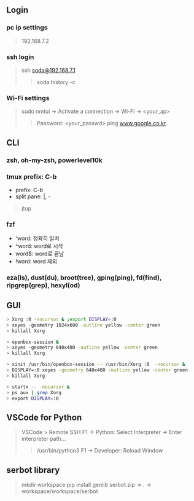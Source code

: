 
## Login
### pc ip settings
> 192.168.7.2

### ssh login
> ssh soda@192.168.7.1
>> soda
> history -c

###  Wi-Fi settings
> sudo nmtui -> Activate a connection -> Wi-Fi -> <your_ap>
>> Password: <your_passwd>
> ping www.google.co.kr

## CLI
###  zsh, oh-my-zsh, powerlevel10k
###  tmux prefix: C-b
- prefix: C-b
- split pane: |, -
> jtop

###  fzf
- 'word: 정확히 일치
- ^word: word로 시작
- word$: word로 끝남
- !word: word 제외
###  eza(ls), dust(du), broot(tree), gping(ping), fd(find), ripgrep(grep), hexyl(od)

## GUI
```sh
> Xorg :0 -nocursor & ;export DISPLAY=:0 
> xeyes -geometry 1024x600 -outline yellow -center green
> killall Xorg

> openbox-session &
> xeyes -geometry 640x480 -outline yellow -center green
> killall Xorg

> xinit /usr/bin/openbox-session -- /usr/bin/Xorg :0  -nocursor &
> DISPLAY=:0 xeyes -geometry 640x480 -outline yellow -center green
> killall Xorg

> startx -- -nocursor &
> ps aux | grep Xorg
> export DISPLAY=:0
```

##  VSCode for Python
> VSCode > Remote SSH 
> F1 -> Python: Select Interpreter -> Enter interpreter path...
>> /usr/bin/python3
> F1 -> Developer: Reload Window

##  serbot library
> mkdir workspace
> pip install genlib
> serbot.zip -> *.* -> workspace/workspace/serbot
